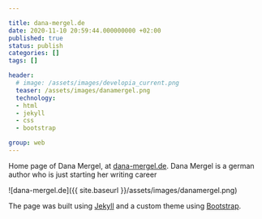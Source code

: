 ```yaml
---

title: dana-mergel.de
date: 2020-11-10 20:59:44.000000000 +02:00
published: true
status: publish
categories: []
tags: []

header: 
  # image: /assets/images/developia_current.png
  teaser: /assets/images/danamergel.png
  technology:
  - html
  - jekyll
  - css
  - bootstrap

group: web
---
```


Home page of Dana Mergel, at [dana-mergel.de](https://www.dana-mergel.de). Dana Mergel is a german author who is just starting her writing career

![dana-mergel.de]({{ site.baseurl }}/assets/images/danamergel.png)

The page was built using [Jekyll](https://jekyllrb.com/) and a custom theme using [Bootstrap](https://getbootstrap.com/).
